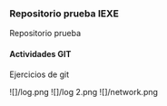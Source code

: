 ### Repositorio prueba IEXE 

Repositorio prueba 

#### Actividades GIT 

Ejercicios de git

![]/log.png
![]/log 2.png
![]/network.png